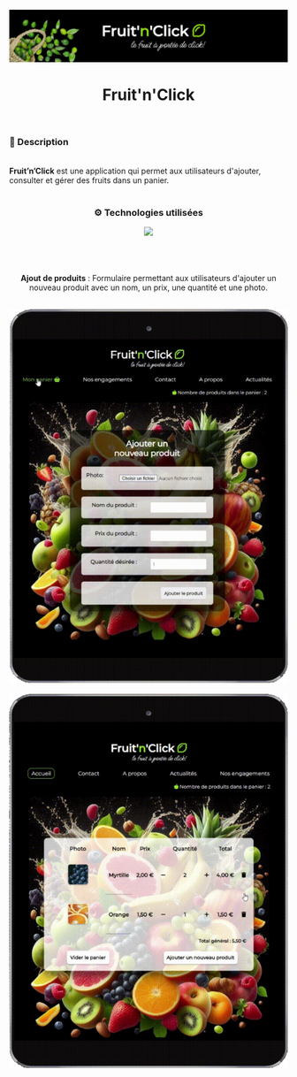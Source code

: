 ![](banner-fruit-click.png)

<h1 align="center">Fruit'n'Click</h1>

<br/>

<h3>📃 Description</h3>
<br/>
<strong>Fruit’n’Click</strong> est une application qui permet aux utilisateurs d'ajouter, consulter et gérer des fruits dans un panier. 

<br/>
</br>

<h3 align="center">⚙️ Technologies utilisées</h3>

<p align="center">
  <a href="https://skillicons.dev">
    <img src="https://skillicons.dev/icons?i=html,css,php,vscode,github,git,docker" />
  </a
</p>
<br/>
<br/>
<br/>
<br/>

<div align="center">

  <strong>Ajout de produits</strong> : Formulaire permettant aux utilisateurs d'ajouter un nouveau produit avec un nom, un    prix, une quantité et une photo.
  <br/>
  <br/>
  
  <img src="./fruit-n-click11.png"/>

  <br/>
  <br/>

  <img src="./fruit-n-click12.png"/>


</div>
